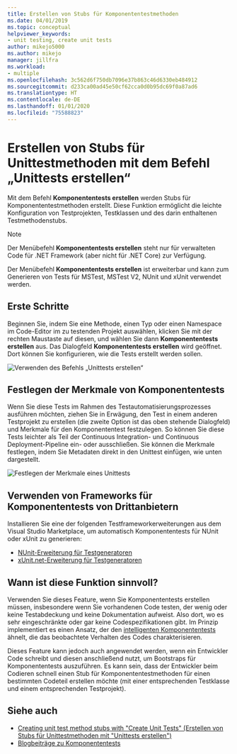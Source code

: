 ```yaml
---
title: Erstellen von Stubs für Komponententestmethoden
ms.date: 04/01/2019
ms.topic: conceptual
helpviewer_keywords:
- unit testing, create unit tests
author: mikejo5000
ms.author: mikejo
manager: jillfra
ms.workload:
- multiple
ms.openlocfilehash: 3c562d6f750db7096e37b863c46d6330eb484912
ms.sourcegitcommit: d233ca00ad45e50cf62cca0d0b95dc69f0a87ad6
ms.translationtype: HT
ms.contentlocale: de-DE
ms.lasthandoff: 01/01/2020
ms.locfileid: "75588823"
---
```

# <a name="create-unit-test-method-stubs-with-the-create-unit-tests-command"></a>Erstellen von Stubs für Unittestmethoden mit dem Befehl „Unittests erstellen“

Mit dem Befehl **Komponententests erstellen** werden Stubs für Komponententestmethoden erstellt. Diese Funktion ermöglicht die leichte Konfiguration von Testprojekten, Testklassen und des darin enthaltenen Testmethodenstubs.

> [!NOTE]
> Der Menübefehl **Komponententests erstellen** steht nur für verwalteten Code für .NET Framework (aber nicht für .NET Core) zur Verfügung.

Der Menübefehl **Komponententests erstellen** ist erweiterbar und kann zum Generieren von Tests für MSTest, MSTest V2, NUnit und xUnit verwendet werden.

## <a name="get-started"></a>Erste Schritte

Beginnen Sie, indem Sie eine Methode, einen Typ oder einen Namespace im Code-Editor im zu testenden Projekt auswählen, klicken Sie mit der rechten Maustaste auf diesen, und wählen Sie dann **Komponententests erstellen** aus. Das Dialogfeld **Komponententests erstellen** wird geöffnet. Dort können Sie konfigurieren, wie die Tests erstellt werden sollen.

![Verwenden des Befehls „Unittests erstellen“](media/createunittestcommand.png)

## <a name="set-unit-test-traits"></a>Festlegen der Merkmale von Komponententests

Wenn Sie diese Tests im Rahmen des Testautomatisierungsprozesses ausführen möchten, ziehen Sie in Erwägung, den Test in einem anderen Testprojekt zu erstellen (die zweite Option ist das oben stehende Dialogfeld) und Merkmale für den Komponententest festzulegen. So können Sie diese Tests leichter als Teil der Continuous Integration- und Continuous Deployment-Pipeline ein- oder ausschließen. Sie können die Merkmale festlegen, indem Sie Metadaten direkt in den Unittest einfügen, wie unten dargestellt.

![Festlegen der Merkmale eines Unittests](media/createunittest.png)

## <a name="use-third-party-unit-test-frameworks"></a>Verwenden von Frameworks für Komponententests von Drittanbietern

Installieren Sie eine der folgenden Testframeworkerweiterungen aus dem Visual Studio Marketplace, um automatisch Komponententests für NUnit oder xUnit zu generieren:

* [NUnit-Erweiterung für Testgeneratoren](https://marketplace.visualstudio.com/items?itemName=NUnitDevelopers.TestGeneratorNUnitextension)
* [xUnit.net-Erweiterung für Testgeneratoren](https://marketplace.visualstudio.com/items?itemName=BradWilson.xUnitnetTestExtensions)

## <a name="when-should-i-use-this-feature"></a>Wann ist diese Funktion sinnvoll?

Verwenden Sie dieses Feature, wenn Sie Komponententests erstellen müssen, insbesondere wenn Sie vorhandenen Code testen, der wenig oder keine Testabdeckung und keine Dokumentation aufweist. Also dort, wo es sehr eingeschränkte oder gar keine Codespezifikationen gibt. Im Prinzip implementiert es einen Ansatz, der den [intelligenten Komponententests](https://devblogs.microsoft.com/devops/introducing-smart-unit-tests/) ähnelt, die das beobachtete Verhalten des Codes charakterisieren.

Dieses Feature kann jedoch auch angewendet werden, wenn ein Entwickler Code schreibt und diesen anschließend nutzt, um Bootstraps für Komponententests auszuführen. Es kann sein, dass der Entwickler beim Codieren schnell einen Stub für Komponententestmethoden für einen bestimmten Codeteil erstellen möchte (mit einer entsprechenden Testklasse und einem entsprechenden Testprojekt).

## <a name="see-also"></a>Siehe auch

- [Creating unit test method stubs with "Create Unit Tests" (Erstellen von Stubs für Unittestmethoden mit "Unittests erstellen")](https://devblogs.microsoft.com/devops/creating-unit-test-method-stubs-with-create-unit-tests/)
- [Blogbeiträge zu Komponententests](https://devblogs.microsoft.com/devops/?s=unit+testing)

